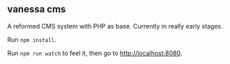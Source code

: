 vanessa cms
----

A reformed CMS system with PHP as base.
Currently in really early stages.

Run `npm install`.

Run `npm run watch` to feel it, then go to [http://localhost:8080](http://localhost:8080).

